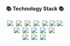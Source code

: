 <div align=center>
  <h4 align="center">📚 Technology Stack 📚</h4>
  <p align="center">
  <img src="https://img.shields.io/badge/-Python-blue"/>&nbsp
  <img src="https://img.shields.io/badge/-JAVA-orange"/>&nbsp
  <img src="https://img.shields.io/badge/-Spring-yellow"/>&nbsp
  <img src="https://img.shields.io/badge/-SpringBoot-navy"/>&nbsp
  <img src="https://img.shields.io/badge/-JPA-blue"/>
  <img src="https://img.shields.io/badge/-JWT-yellowgreen"/>
  <img src="https://img.shields.io/badge/-query--dsl-brightgreen"/>
 <br>
  <img src="https://img.shields.io/badge/-MySQL-blue"/>&nbsp
  <img src="https://img.shields.io/badge/-Postgresql-critical"/>&nbsp
  <img src="https://img.shields.io/badge/-Vuejs-yellow"/>&nbsp
  <img src="https://img.shields.io/badge/-vuex-green"/>&nbsp
  <img src="https://img.shields.io/badge/-webpack-blueviolet"/>&nbsp 
 <br>
  <img src="https://img.shields.io/badge/-AWS-black"/>&nbsp
  <img src="https://img.shields.io/badge/-EC2-ff69b4"/>&nbsp
  <img src="https://img.shields.io/badge/-RDS-red"/>&nbsp
 </p>
</div>
